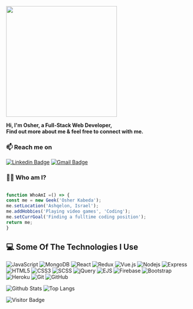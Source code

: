 <img src="https://i.imgur.com/uGnOxzz.png" width="300"  />

**Hi, I'm Osher, a Full-Stack Web Developer, </br>
Find out more about me & feel free to connect with me.**

### 📫 Reach me on
[![Linkedin Badge](https://img.shields.io/badge/-Linkedin-blue?style=flat-square&logo=Linkedin&logoColor=white&link=https://www.linkedin.com/in/osher-kabeda-2803981b3/)](https://www.linkedin.com/in/osher-kabeda-2803981b3/)
[![Gmail Badge](https://img.shields.io/badge/-Gmail-c14438?style=flat-square&logo=Gmail&logoColor=white&link=mailto:osherzasx@gmail.com)](mailto:osherzasx@gmail.com)

### 👨‍💻 Who am I?
 ```javascript
 
 function WhoAmI =() => {
 const me = new Geek('Osher Kabeda');
 me.setLocation('Ashqelon, Israel');
 me.addHobbies('Playing video games', 'Coding');
 me.setCurrGoal('Finding a fulltime coding position');
 return me;
}
 ```

## 💻 Some Of The Technologies I Use

![JavaScript](https://img.shields.io/badge/-JavaScript-black?style=flat-square&logo=javascript)
![MongoDB](https://img.shields.io/badge/-MongoDB-black?style=flat-square&logo=mongodb)
![React](https://img.shields.io/badge/-React-black?style=flat-square&logo=react)
![Redux](https://img.shields.io/badge/-Redux-181717?style=flat-square&logo=redux)
![Vue.js](https://img.shields.io/badge/-Vue.js-f1f1f1?style=flat-square&logo=vue.js)
![Nodejs](https://img.shields.io/badge/-Nodejs-black?style=flat-square&logo=Node.js)
![Express](https://img.shields.io/badge/-Express-black?style=flat-square&logo=express)
![HTML5](https://img.shields.io/badge/-HTML5-E34F26?style=flat-square&logo=html5&logoColor=white)
![CSS3](https://img.shields.io/badge/-CSS3-1572B6?style=flat-square&logo=css3)
![SCSS](https://img.shields.io/badge/-SCSS-purple?style=flat-square&logo=scss)
![jQuery](https://img.shields.io/badge/-jQuery-black?style=flat-square&logo=jquery)
![EJS](https://img.shields.io/badge/-EJS-black?style=flat-square&logo=ejs)
![Firebase](https://img.shields.io/badge/-Firebase-black?style=flat-square&logo=firebase)
![Bootstrap](https://img.shields.io/badge/-Bootstrap-563D7C?style=flat-square&logo=bootstrap)
![Heroku](https://img.shields.io/badge/-Heroku-430098?style=flat-square&logo=heroku)
![Git](https://img.shields.io/badge/-Git-black?style=flat-square&logo=git)
![GitHub](https://img.shields.io/badge/-GitHub-181717?style=flat-square&logo=github)


![Github Stats](https://github-readme-stats.vercel.app/api?username=OsherK&count_private=true&show_icons=true&include_all_commits=true)
![Top Langs](https://github-readme-stats.vercel.app/api/top-langs/?username=OsherK&hide=TeX&layout=compact)

![Visitor Badge](https://visitor-badge.laobi.icu/badge?page_id=OsherK.OsherK)
